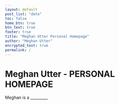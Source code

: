 ```yaml
---
layout: default
post_list: "date"
toc: false
home_btn: true
btn_text: true
footer: true
title: "Meghan Utter Personal Homepage"
author: "Meghan Utter"
encrypted_text: true
permalink: /
---
```


# Meghan Utter - PERSONAL HOMEPAGE

Meghan is a _________




